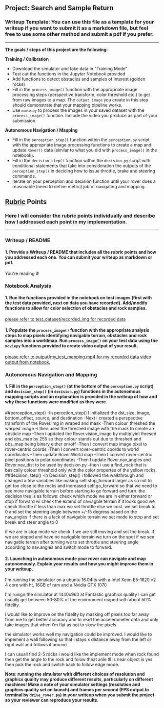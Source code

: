 ## Project: Search and Sample Return
### Writeup Template: You can use this file as a template for your writeup if you want to submit it as a markdown file, but feel free to use some other method and submit a pdf if you prefer.

---


**The goals / steps of this project are the following:**  

**Training / Calibration**  

* Download the simulator and take data in "Training Mode"
* Test out the functions in the Jupyter Notebook provided
* Add functions to detect obstacles and samples of interest (golden rocks)
* Fill in the `process_image()` function with the appropriate image processing steps (perspective transform, color threshold etc.) to get from raw images to a map.  The `output_image` you create in this step should demonstrate that your mapping pipeline works.
* Use `moviepy` to process the images in your saved dataset with the `process_image()` function.  Include the video you produce as part of your submission.

**Autonomous Navigation / Mapping**

* Fill in the `perception_step()` function within the `perception.py` script with the appropriate image processing functions to create a map and update `Rover()` data (similar to what you did with `process_image()` in the notebook). 
* Fill in the `decision_step()` function within the `decision.py` script with conditional statements that take into consideration the outputs of the `perception_step()` in deciding how to issue throttle, brake and steering commands. 
* Iterate on your perception and decision function until your rover does a reasonable (need to define metric) job of navigating and mapping.  

[//]: # (Image References)

[image1]: ./misc/rover_image.jpg
[image2]: ./calibration_images/example_grid1.jpg
[image3]: ./calibration_images/example_rock1.jpg 

## [Rubric](https://review.udacity.com/#!/rubrics/916/view) Points
### Here I will consider the rubric points individually and describe how I addressed each point in my implementation.  

---
### Writeup / README

#### 1. Provide a Writeup / README that includes all the rubric points and how you addressed each one.  You can submit your writeup as markdown or pdf.  

You're reading it!

### Notebook Analysis
#### 1. Run the functions provided in the notebook on test images (first with the test data provided, next on data you have recorded). Add/modify functions to allow for color selection of obstacles and rock samples.


[please refer to test_dataset/recorded_img for recorded data](test_dataset/recorded_img)



#### 1. Populate the `process_image()` function with the appropriate analysis steps to map pixels identifying navigable terrain, obstacles and rock samples into a worldmap.  Run `process_image()` on your test data using the `moviepy` functions provided to create video output of your result. 

[please refer to output/my_test_mapping.mp4 for my recorded data video output from notebook.](output/my_test_mapping.mp4)


### Autonomous Navigation and Mapping

#### 1. Fill in the `perception_step()` (at the bottom of the `perception.py` script) and `decision_step()` (in `decision.py`) functions in the autonomous mapping scripts and an explanation is provided in the writeup of how and why these functions were modified as they were.
##perception_step()
-In percetion_step() I initialized the dst_size, image, bottom_offset, source, and destination
-Next I created a perspective transform of the Rover.img in wraped and mask
-Then colour_threshed the warped image
-I then used the threshed image with the mask to create an obsticle map
-Then i updated the Rover.vision_image by multiplyint thresed and obs_map by 255 so they colour stands out due to threshed and obs_map being binary either on/off
-Then I convert map image pixel to rover-centric coords
-Then I convert rover-centric coords to world coordinates
-Then update Rover.World map
-Then I convert rover-centric pixel positions to polar coordinates
-Then I update Rover.nav_angles and Rover.nav_dist to be used by decision.py
-then i use a find_rock that is basically colour threshold only with the color propertes of the yellow rocks.
##decision_step()
-In Decision_step() i followed the walkthrough and changed a few variables like making self.stop_forward larger as so not to get too close to the rocks and increased self.go_forward so that we need to see more navigable terrain before starting to go forward and turn.
the decision tree is as follows:
check which mode we are in either forward or stop
if forward wi  check the extend of naviagble terrain if it looks good we check throttle if less than max we set throttle else we cost. we set break to 0 and set the steering angle between +/-15 degress based on the nav_angles
if there is a lack of navigable terrain we set mode to stop and set break and steer angle to 0

if we are in stop mode we check if we are still moving and set the break.
if we are stoped and have no navigable terrain we turn on the spot
if we see navigable terrain after turning we te set throttle and steering angle acoording to nav.angles  and switch mode to forward.

#### 2. Launching in autonomous mode your rover can navigate and map autonomously.  Explain your results and how you might improve them in your writeup.  
I'm running the simulator on a ubuntu 16.04lts with a Intel Xeon E5-1620 v2 4 core with ht, 16GB of ram and a Nvidia GTX 1070
 
I'm runign the simulator at 1440x960 at Fantastic graphics quality
I can get usually get between 50-80% of the environment maped with about 50% fidelity.

i would like to improve on the fidelity by masking off pixels too far away from me to get better accuracy and to read the accelerometer data and only take images that when i'm flat as not to skew the pixels

the simulator works well my navigation could be improved. 
I would like to impement a wall following so that i stays x distance away from the left or right wall and follows it around 

I can usuall find 2-5 rocks i would like the implement mode when rock found then get the angle to the rock and folow theat anle tll is near object is yes then pick the rock and switch back to follow edge mode. 

**Note: running the simulator with different choices of resolution and graphics quality may produce different results, particularly on different machines!  Make a note of your simulator settings (resolution and graphics quality set on launch) and frames per second (FPS output to terminal by `drive_rover.py`) in your writeup when you submit the project so your reviewer can reproduce your results.**




